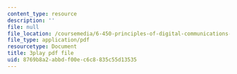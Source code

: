 ```yaml
---
content_type: resource
description: ''
file: null
file_location: /coursemedia/6-450-principles-of-digital-communications-i-fall-2006/8769b8a2abbdf00ec6c8835c55d13535_kJR59TZz1CI.pdf
file_type: application/pdf
resourcetype: Document
title: 3play pdf file
uid: 8769b8a2-abbd-f00e-c6c8-835c55d13535
---
```

